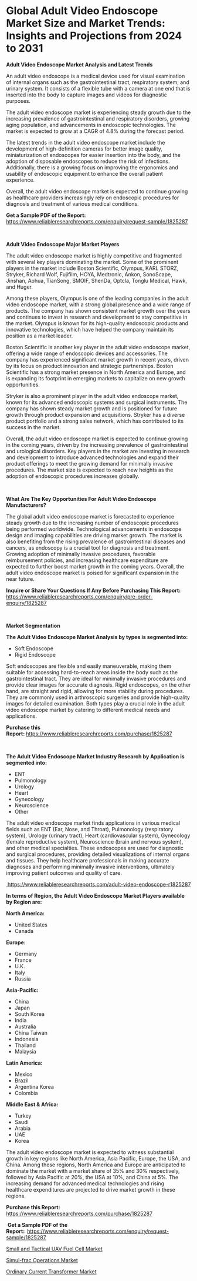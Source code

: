<p><h1>Global Adult Video Endoscope Market Size and Market Trends: Insights and Projections from 2024 to 2031</h1></p><p><strong>Adult Video Endoscope Market Analysis and Latest Trends</strong></p>
<p><p>An adult video endoscope is a medical device used for visual examination of internal organs such as the gastrointestinal tract, respiratory system, and urinary system. It consists of a flexible tube with a camera at one end that is inserted into the body to capture images and videos for diagnostic purposes.</p><p>The adult video endoscope market is experiencing steady growth due to the increasing prevalence of gastrointestinal and respiratory disorders, growing aging population, and advancements in endoscopic technologies. The market is expected to grow at a CAGR of 4.8% during the forecast period.</p><p>The latest trends in the adult video endoscope market include the development of high-definition cameras for better image quality, miniaturization of endoscopes for easier insertion into the body, and the adoption of disposable endoscopes to reduce the risk of infections. Additionally, there is a growing focus on improving the ergonomics and usability of endoscopic equipment to enhance the overall patient experience.</p><p>Overall, the adult video endoscope market is expected to continue growing as healthcare providers increasingly rely on endoscopic procedures for diagnosis and treatment of various medical conditions.</p></p>
<p><strong>Get a Sample PDF of the Report:&nbsp;</strong> <a href="https://www.reliableresearchreports.com/enquiry/request-sample/1825287">https://www.reliableresearchreports.com/enquiry/request-sample/1825287</a></p>
<p>&nbsp;</p>
<p><strong>Adult Video Endoscope Major Market Players</strong></p>
<p><p>The adult video endoscope market is highly competitive and fragmented with several key players dominating the market. Some of the prominent players in the market include Boston Scientific, Olympus, KARL STORZ, Stryker, Richard Wolf, Fujifilm, HOYA, Medtronic, Ankon, SonoScape, Jinshan, Aohua, TianSong, SMOIF, ShenDa, Optcla, Tonglu Medical, Hawk, and Huger.</p><p>Among these players, Olympus is one of the leading companies in the adult video endoscope market, with a strong global presence and a wide range of products. The company has shown consistent market growth over the years and continues to invest in research and development to stay competitive in the market. Olympus is known for its high-quality endoscopic products and innovative technologies, which have helped the company maintain its position as a market leader.</p><p>Boston Scientific is another key player in the adult video endoscope market, offering a wide range of endoscopic devices and accessories. The company has experienced significant market growth in recent years, driven by its focus on product innovation and strategic partnerships. Boston Scientific has a strong market presence in North America and Europe, and is expanding its footprint in emerging markets to capitalize on new growth opportunities.</p><p>Stryker is also a prominent player in the adult video endoscope market, known for its advanced endoscopic systems and surgical instruments. The company has shown steady market growth and is positioned for future growth through product expansion and acquisitions. Stryker has a diverse product portfolio and a strong sales network, which has contributed to its success in the market.</p><p>Overall, the adult video endoscope market is expected to continue growing in the coming years, driven by the increasing prevalence of gastrointestinal and urological disorders. Key players in the market are investing in research and development to introduce advanced technologies and expand their product offerings to meet the growing demand for minimally invasive procedures. The market size is expected to reach new heights as the adoption of endoscopic procedures increases globally.</p></p>
<p>&nbsp;</p>
<p><strong>What Are The Key Opportunities For Adult Video Endoscope Manufacturers?</strong></p>
<p><p>The global adult video endoscope market is forecasted to experience steady growth due to the increasing number of endoscopic procedures being performed worldwide. Technological advancements in endoscope design and imaging capabilities are driving market growth. The market is also benefiting from the rising prevalence of gastrointestinal diseases and cancers, as endoscopy is a crucial tool for diagnosis and treatment. Growing adoption of minimally invasive procedures, favorable reimbursement policies, and increasing healthcare expenditure are expected to further boost market growth in the coming years. Overall, the adult video endoscope market is poised for significant expansion in the near future.</p></p>
<p><strong>Inquire or Share Your Questions If Any Before Purchasing This Report:</strong> <a href="https://www.reliableresearchreports.com/enquiry/pre-order-enquiry/1825287">https://www.reliableresearchreports.com/enquiry/pre-order-enquiry/1825287</a></p>
<p>&nbsp;</p>
<p><strong>Market Segmentation</strong></p>
<p><strong>The Adult Video Endoscope Market Analysis by types is segmented into:</strong></p>
<p><ul><li>Soft Endoscope</li><li>Rigid Endoscope</li></ul></p>
<p><p>Soft endoscopes are flexible and easily maneuverable, making them suitable for accessing hard-to-reach areas inside the body such as the gastrointestinal tract. They are ideal for minimally invasive procedures and provide clear images for accurate diagnosis. Rigid endoscopes, on the other hand, are straight and rigid, allowing for more stability during procedures. They are commonly used in arthroscopic surgeries and provide high-quality images for detailed examination. Both types play a crucial role in the adult video endoscope market by catering to different medical needs and applications.</p></p>
<p><strong>Purchase this Report:&nbsp;</strong><a href="https://www.reliableresearchreports.com/purchase/1825287">https://www.reliableresearchreports.com/purchase/1825287</a></p>
<p>&nbsp;</p>
<p><strong>The Adult Video Endoscope Market Industry Research by Application is segmented into:</strong></p>
<p><ul><li>ENT</li><li>Pulmonology</li><li>Urology</li><li>Heart</li><li>Gynecology</li><li>Neuroscience</li><li>Other</li></ul></p>
<p><p>The adult video endoscope market finds applications in various medical fields such as ENT (Ear, Nose, and Throat), Pulmonology (respiratory system), Urology (urinary tract), Heart (cardiovascular system), Gynecology (female reproductive system), Neuroscience (brain and nervous system), and other medical specialties. These endoscopes are used for diagnostic and surgical procedures, providing detailed visualizations of internal organs and tissues. They help healthcare professionals in making accurate diagnoses and performing minimally invasive interventions, ultimately improving patient outcomes and quality of care.</p></p>
<p><a href="https://www.reliableresearchreports.com/adult-video-endoscope-r1825287">&nbsp;https://www.reliableresearchreports.com/adult-video-endoscope-r1825287</a></p>
<p><strong>In terms of Region, the Adult Video Endoscope Market Players available by Region are:</strong></p>
<p>
    <p> <strong> North America: </strong>
        <ul>
            <li>United States</li>
            <li>Canada</li>
        </ul>
        </p> 
    <p> <strong> Europe: </strong>
        <ul>
            <li>Germany</li>
            <li>France</li>
            <li>U.K.</li>
            <li>Italy</li>
            <li>Russia</li>
        </ul>
        </p> 
    <p> <strong> Asia-Pacific: </strong>
        <ul>
            <li>China</li>
            <li>Japan</li>
            <li>South Korea</li>
            <li>India</li>
            <li>Australia</li>
            <li>China Taiwan</li>
            <li>Indonesia</li>
            <li>Thailand</li>
            <li>Malaysia</li>
        </ul>
        </p> 
    <p> <strong> Latin America: </strong>
        <ul>
            <li>Mexico</li>
            <li>Brazil</li>
            <li>Argentina Korea</li>
            <li>Colombia</li>
        </ul>
        </p> 
    <p> <strong> Middle East & Africa: </strong>
        <ul>
            <li>Turkey</li>
            <li>Saudi</li>
            <li>Arabia</li>
            <li>UAE</li>
            <li>Korea</li>
        </ul>
    </p>
    </p>
<p><p>The adult video endoscope market is expected to witness substantial growth in key regions like North America, Asia Pacific, Europe, the USA, and China. Among these regions, North America and Europe are anticipated to dominate the market with a market share of 35% and 30% respectively, followed by Asia Pacific at 20%, the USA at 10%, and China at 5%. The increasing demand for advanced medical technologies and rising healthcare expenditures are projected to drive market growth in these regions.</p></p>
<p><strong>Purchase this Report: </strong><a href="https://www.reliableresearchreports.com/purchase/1825287">https://www.reliableresearchreports.com/purchase/1825287</a></p>
<p>&nbsp;<strong>Get a Sample PDF of the Report:&nbsp;&nbsp;</strong><a href="https://www.reliableresearchreports.com/enquiry/request-sample/1825287">https://www.reliableresearchreports.com/enquiry/request-sample/1825287</a></p>
<p><strong></strong></p>
<p><p><a href="https://www.linkedin.com/pulse/small-tactical-uav-fuel-cell-market-size-trends-complete-industry-1gdif?trackingId=%2FQ3IBX0WoadEOYAt9GHLHw%3D%3D">Small and Tactical UAV Fuel Cell Market</a></p><p><a href="https://www.linkedin.com/pulse/simul-frac-operations-market-research-report-its-history-forecast-rtomf?trackingId=S66IaYNrsi8S3WVdn6cWsA%3D%3D">Simul-frac Operations Market</a></p><p><a href="https://www.linkedin.com/pulse/ordinary-current-transformer-market-competitive-analysis-trends-dzprf?trackingId=E55tAvAi8Y9giTxEUSjkTQ%3D%3D">Ordinary Current Transformer Market</a></p></p>